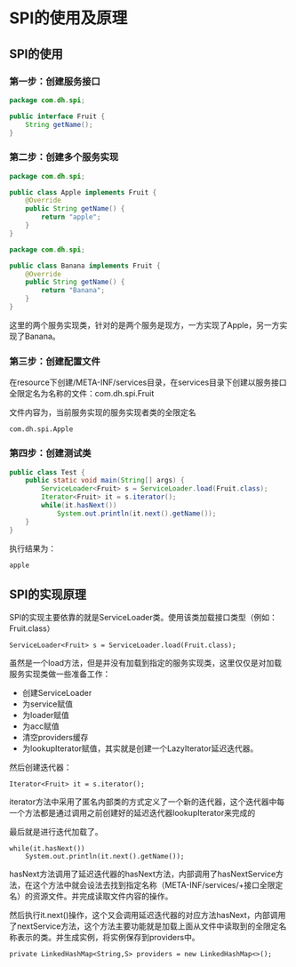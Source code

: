 # SPI的使用及原理
## SPI的使用
### 第一步：创建服务接口
```java
package com.dh.spi;

public interface Fruit {
    String getName();
}
```
### 第二步：创建多个服务实现
```java
package com.dh.spi;

public class Apple implements Fruit {
    @Override
    public String getName() {
        return "apple";
    }
}
```
```java
package com.dh.spi;

public class Banana implements Fruit {
    @Override
    public String getName() {
        return "Banana";
    }
}
```
这里的两个服务实现类，针对的是两个服务是现方，一方实现了Apple，另一方实现了Banana。
### 第三步：创建配置文件
在resource下创建/META-INF/services目录，在services目录下创建以服务接口全限定名为名称的文件：com.dh.spi.Fruit

文件内容为，当前服务实现的服务实现者类的全限定名
```text
com.dh.spi.Apple
```
### 第四步：创建测试类
```java
public class Test {
    public static void main(String[] args) {
        ServiceLoader<Fruit> s = ServiceLoader.load(Fruit.class);
        Iterator<Fruit> it = s.iterator();
        while(it.hasNext())
            System.out.println(it.next().getName());
    }
}
```
执行结果为：
```text
apple
```
## SPI的实现原理
SPI的实现主要依靠的就是ServiceLoader类。使用该类加载接口类型（例如：Fruit.class）
```text
ServiceLoader<Fruit> s = ServiceLoader.load(Fruit.class);
```
虽然是一个load方法，但是并没有加载到指定的服务实现类，这里仅仅是对加载服务实现类做一些准备工作：
- 创建ServiceLoader
- 为service赋值
- 为loader赋值
- 为acc赋值
- 清空providers缓存
- 为lookupIterator赋值，其实就是创建一个LazyIterator延迟迭代器。

然后创建迭代器：
```text
Iterator<Fruit> it = s.iterator();
```
iterator方法中采用了匿名内部类的方式定义了一个新的迭代器，这个迭代器中每一个方法都是通过调用之前创建好的延迟迭代器lookupIterator来完成的

最后就是进行迭代加载了。
```text
while(it.hasNext())
    System.out.println(it.next().getName());
```
hasNext方法调用了延迟迭代器的hasNext方法，内部调用了hasNextService方法，在这个方法中就会设法去找到指定名称（META-INF/services/+接口全限定名）的资源文件。并完成读取文件内容的操作。

然后执行it.next()操作，这个又会调用延迟迭代器的对应方法hasNext，内部调用了nextService方法，这个方法主要功能就是加载上面从文件中读取到的全限定名称表示的类。并生成实例，将实例保存到providers中。
```text
private LinkedHashMap<String,S> providers = new LinkedHashMap<>();
```


